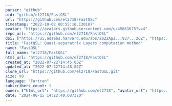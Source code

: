 ```yaml
---
parser: "github"
uid: "github/el2718/FastQSL"
url: "https://github.com/el2718/FastQSL"
timestamp: "2022-10-02 00:55:16.130187"
avatar: "https://avatars.githubusercontent.com/u/45861675?v=4"
repo_url: "https://github.com/el2718/FastQSL"
doi: ["https://ui.adsabs.harvard.edu/abs/2022ApJ...937...26Z", "https://ui.adsabs.harvard.edu/abs/2022ascl.soft09020Z/abstract"]
title: "FastQSL: Quasi-separatrix Layers computation method"
name: "FastQSL"
full_name: "el2718/FastQSL"
html_url: "https://github.com/el2718/FastQSL"
created_at: "2022-07-22T14:45:03Z"
updated_at: "2022-07-22T14:48:02Z"
clone_url: "https://github.com/el2718/FastQSL.git"
size: 90
language: "Fortran"
subscribers_count: 1
owner: {"html_url": "https://github.com/el2718", "avatar_url": "https://avatars.githubusercontent.com/u/45861675?v=4", "login": "el2718", "type": "User"}
date: "2024-06-15 14:22:49.687320"
---
```

